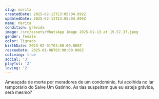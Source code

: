 ```yaml
---
slug: marita
createdDate: 2025-02-13T23:05:04.899Z
updatedDate: 2025-02-13T23:05:04.899Z
name: Marita
condition: grávida
image: /src/assets/WhatsApp Image 2025-02-13 at 19.57.37.jpeg
gender: female
color: Tigrado
birthDate: 2023-02-01T03:00:00.000Z
rescueDate: 2025-01-08T03:00:00.000Z
coliving: true
social: '3'
playful: '2'
loving: '2'
---
```


Ameaçada de morte por moradores de um condomínio, fui acolhida no lar temporário do Salve Um Gatinho. As tias suspeitam que eu esteja grávida, será mesmo?
